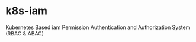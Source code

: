 # k8s-iam
Kubernetes Based iam Permission Authentication and Authorization System (RBAC &amp; ABAC)   
